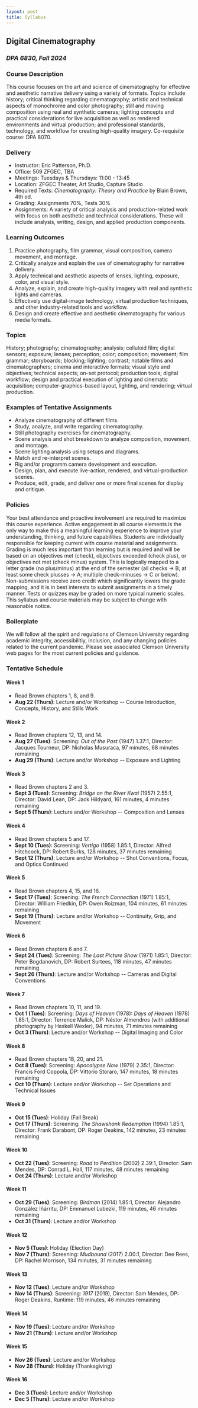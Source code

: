 ```yaml
---
layout: post 
title: Syllabus 
---
```

## Digital Cinematography
### *DPA 6830, Fall 2024*

### Course Description

This course focuses on the art and science of cinematography for effective and aesthetic narrative delivery using a variety of formats. Topics include history; critical thinking regarding cinematography; artistic and technical aspects of monochrome and color photography; still and moving composition using real and synthetic cameras; lighting concepts and practical considerations for live acquisition as well as rendered environments and virtual production; and professional standards, technology, and workflow for creating high-quality imagery. Co-requisite course: DPA 8070.

### Delivery
- Instructor:  Eric Patterson, Ph.D.
- Office:  509 ZFGEC, TBA
- Meetings:  Tuesdays & Thursdays:  11:00 - 13:45
- Location: ZFGEC Theater, Art Studio, Capture Studio
- Required Texts:  *Cinematography:  Theory and Practice* by Blain Brown, 4th ed.
- Grading:  Assignments 70%, Tests 30% 
- Assignments:  A variety of critical analysis and production-related work with focus on both aesthetic and technical considerations.  These will include analysis, writing, design, and applied production components.

### Learning Outcomes
1. Practice photography, film grammar, visual composition, camera movement, and montage.
2. Critically analyze and explain the use of cinematography for narrative delivery.
3. Apply technical and aesthetic aspects of lenses, lighting, exposure, color, and visual style.
4. Analyze, explain, and create high-quality imagery with real and synthetic lights and cameras.
5. Effectively use digital-image technology, virtual production techniques, and other industry-related tools and workflow.
6. Design and create effective and aesthetic cinematography for various media formats. 

### Topics
History; photography; cinematography; analysis; celluloid film; digital sensors; exposure; lenses; perception; color; composition; movement; film grammar; storyboards; blocking; lighting; contrast; notable films and cinematographers; cinema and interactive formats; visual style and objectives; technical aspects; on-set protocol; production tools; digital workflow; design and practical execution of lighting and cinematic acquisition; computer-graphics-based layout, lighting, and rendering; virtual production.

### Examples of Tentative Assignments
- Analyze cinematography of different films.
- Study, analyze, and write regarding cinematography.
- Still photography exercises for cinematography.
- Scene analysis and shot breakdown to analyze composition, movement, and montage.
- Scene lighting analysis using setups and diagrams.
- Match and re-interpret scenes.
- Rig and/or programm camera development and execution.
- Design, plan, and execute live-action, rendered, and virtual-production scenes.
- Produce, edit, grade, and deliver one or more final scenes for display and critique.

### Policies
Your best attendance and proactive involvement are required to maximize this course experience.  Active engagement in all course elements is the only way to make this a meaningful learning experience to improve your understanding, thinking, and future capabilities. Students are individually responsible for keeping current with course material and assignments. Grading is much less important than learning but is required and will be based on an objectives met (check), objectives exceeded (check plus), or objectives not met (check minus) system. This is logically mapped to a letter grade (no plus/minus) at the end of the semester (all checks -> B; at least some check plusses -> A; multiple check-minuses -> C or below). Non-submissions receive zero credit which significantly lowers the grade mapping, and it is in best interests to submit assignments in a timely manner. Tests or quizzes may be graded on more typical numeric scales.  This syllabus and course materials may be subject to change with reasonable notice.

### Boilerplate
We will follow all the spirit and regulations of Clemson University regarding academic integrity,
accessibilitiy, inclusion, and any changing policies related to the current pandemic. Please see
associated Clemson University web pages for the most current policies and guidance.

### Tentative Schedule
#### Week 1

- Read  Brown chapters 1, 8, and 9.
- **Aug 22 (Thurs)**: Lecture and/or Workshop -- Course Introduction, Concepts, History, and Stills Work

#### Week 2

- Read Brown chapters 12, 13, and 14.
- **Aug 27 (Tues)**: Screening: *Out of the Past* (1947) 1.37:1, Director: Jacques Tourneur, DP: Nicholas Musuraca, 97 minutes, 68 minutes remaining
- **Aug 29 (Thurs)**: Lecture and/or Workshop -- Exposure and Lighting

#### Week 3

- Read Brown chapters 2 and 3.
- **Sept 3 (Tues)**: Screening: *Bridge on the River Kwai* (1957) 2.55:1, Director: David Lean, DP: Jack Hildyard, 161 minutes, 4 minutes remaining
- **Sept 5 (Thurs)**: Lecture and/or Workshop -- Composition and Lenses

#### Week 4

- Read Brown chapters 5 and 17.
- **Sept 10 (Tues)**: Screening: *Vertigo* (1958) 1.85:1, Director: Alfred Hitchcock, DP: Robert Burks, 128 minutes, 37 minutes remaining
- **Sept 12 (Thurs)**: Lecture and/or Workshop -- Shot Conventions, Focus, and Optics Continued

#### Week 5

- Read Brown chapters 4, 15, and 16.
- **Sept 17 (Tues)**: Screening: *The French Connection* (1971) 1.85:1, Director: William Friedkin, DP: Owen Roizman, 104 minutes, 61 minutes remaining
- **Sept 19 (Thurs)**: Lecture and/or Workshop -- Continuity, Grip, and Movement

#### Week 6

- Read Brown chapters 6 and 7.
- **Sept 24 (Tues)**: Screening: *The Last Picture Show* (1971) 1.85:1, Director: Peter Bogdanovich, DP: Robert Surtees, 118 minutes, 47 minutes remaining
- **Sept 26 (Thurs)**: Lecture and/or Workshop -- Cameras and Digital Conventions

#### Week 7

- Read Brown chapters 10, 11, and 19.
- **Oct 1 (Tues)**: Screening: *Days of Heaven* (1978): *Days of Heaven* (1978) 1.85:1, Director: Terrence Malick, DP: Néstor Almendros (with additional photography by Haskell Wexler), 94 minutes, 71 minutes remaining
- **Oct 3 (Thurs)**: Lecture and/or Workshop -- Digital Imaging and Color

#### Week 8

- Read Brown chapters 18, 20, and 21.
- **Oct 8 (Tues)**: Screening: *Apocalypse Now* (1979) 2.35:1, Director: Francis Ford Coppola, DP: Vittorio Storaro, 147 minutes, 18 minutes remaining
- **Oct 10 (Thurs)**: Lecture and/or Workshop -- Set Operations and Technical Issues

#### Week 9

- **Oct 15 (Tues)**: Holiday (Fall Break)
- **Oct 17 (Thurs)**: Screening: *The Shawshank Redemption* (1994) 1.85:1, Director: Frank Darabont, DP: Roger Deakins, 142 minutes, 23 minutes remaining

#### Week 10

- **Oct 22 (Tues)**: Screening: *Road to Perdition* (2002) 2.39:1, Director: Sam Mendes, DP: Conrad L. Hall, 117 minutes, 48 minutes remaining
- **Oct 24 (Thurs)**: Lecture and/or Workshop

#### Week 11

- **Oct 29 (Tues)**: Screening: *Birdman* (2014) 1.85:1, Director: Alejandro González Iñárritu, DP: Emmanuel Lubezki, 119 minutes, 46 minutes remaining
- **Oct 31 (Thurs)**: Lecture and/or Workshop

#### Week 12

- **Nov 5 (Tues)**: Holiday (Election Day)
- **Nov 7 (Thurs)**: Screening: *Mudbound* (2017) 2.00:1, Director: Dee Rees, DP: Rachel Morrison, 134 minutes, 31 minutes remaining

#### Week 13

- **Nov 12 (Tues)**: Lecture and/or Workshop
- **Nov 14 (Thurs)**: Screening: *1917* (2019), Director: Sam Mendes, DP: Roger Deakins, Runtime: 119 minutes, 46 minutes remaining

#### Week 14

- **Nov 19 (Tues)**: Lecture and/or Workshop
- **Nov 21 (Thurs)**: Lecture and/or Workshop

#### Week 15

- **Nov 26 (Tues)**: Lecture and/or Workshop
- **Nov 28 (Thurs)**: Holiday (Thanksgiving)

#### Week 16

- **Dec 3 (Tues)**: Lecture and/or Workshop
- **Dec 5 (Thurs)**: Lecture and/or Workshop


